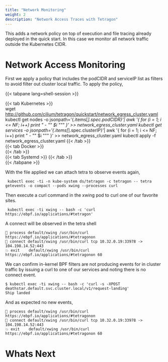 ```yaml
---
title: "Network Monitoring"
weight: 2
description: "Network Access Traces with Tetragon"
---
```


This adds a network policy on top of execution and file tracing
already deployed in the quick start. In this case we monitor
all network traffic outside the Kubernetes CIDR.

# Network Access Monitoring

First we apply a policy that includes the podCIDR and serviceIP list as filters
to avoid filter out cluster local traffic. To apply the policy,

{{< tabpane lang=shell-session >}}

{{< tab Kubernetes >}}          
wget http://github.com/cilium/tetragon/quickstart/network_egress_cluster.yaml
kubectl get nodes -o jsonpath='{.items[*].spec.podCIDR}'| awk '{ for (i = 1; i <= NF; i++) print "        - \"" $i "\"" }' >> network_egress_cluster.yaml
kubectl get services -o jsonpath='{.items[*].spec.clusterIP}'| awk '{ for (i = 1; i <= NF; i++) print "        - \"" $i "\"" }' >> network_egress_cluster.yaml
kubectl apply -f network_egress_cluster.yaml
{{< /tab >}}                                                                                                                                                                   
{{< tab Docker >}}          
{{< /tab >}}                                                                                                                                                                                   
{{< tab Systemd >}}
{{< /tab >}}                                                                                                                                                                                   
{{< /tabpane >}}

With the file applied we can attach tetra to observe events again,

```shell-session
 kubectl exec -ti -n kube-system ds/tetragon -c tetragon -- tetra getevents -o compact --pods xwing --processes curl
```

Then execute a curl command in the xwing pod to curl one of our favorite
sites.

```shell-session
 kubectl exec -ti xwing -- bash -c 'curl https://ebpf.io/applications/#tetragon'
```

A connect will be observed in the tetra shell

```shell-session
🚀 process default/xwing /usr/bin/curl https://ebpf.io/applications/#tetragonon
🔌 connect default/xwing /usr/bin/curl tcp 10.32.0.19:33978 -> 104.198.14.52:443
💥 exit    default/xwing /usr/bin/curl https://ebpf.io/applications/#tetragonon 60
```

We can confirm in-kernel BPF filters are not producing events for in cluster
traffic by issuing a curl to one of our services and noting there is no connect
event.

```shell-session
$ kubectl exec -ti xwing -- bash -c 'curl -s -XPOST deathstar.default.svc.cluster.local/v1/request-landing'
Ship landed
```

And as expected no new events,

```shell-session
🚀 process default/xwing /usr/bin/curl https://ebpf.io/applications/#tetragonon
🔌 connect default/xwing /usr/bin/curl tcp 10.32.0.19:33978 -> 104.198.14.52:443
💥 exit    default/xwing /usr/bin/curl https://ebpf.io/applications/#tetragonon 60
```

# Whats Next
